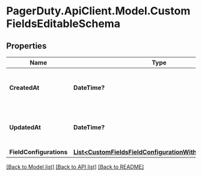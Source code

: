 # PagerDuty.ApiClient.Model.CustomFieldsEditableSchema
## Properties

Name | Type | Description | Notes
------------ | ------------- | ------------- | -------------
**CreatedAt** | **DateTime?** | The date/time the object was created at. | 
**UpdatedAt** | **DateTime?** | The date/time the object was last updated. | 
**FieldConfigurations** | [**List&lt;CustomFieldsFieldConfigurationWithFieldReference&gt;**](CustomFieldsFieldConfigurationWithFieldReference.md) |  | [optional] 

[[Back to Model list]](../README.md#documentation-for-models) [[Back to API list]](../README.md#documentation-for-api-endpoints) [[Back to README]](../README.md)

